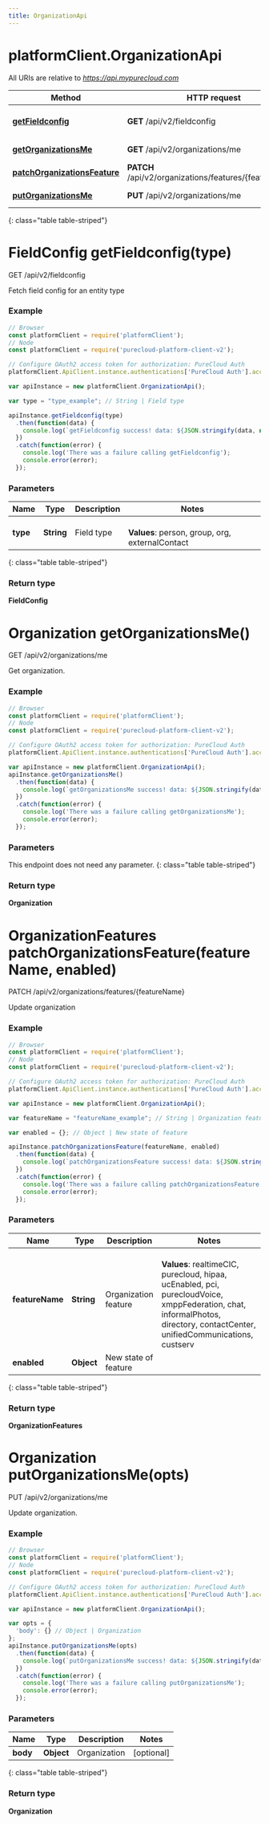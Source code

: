 ```yaml
---
title: OrganizationApi
---
```

# platformClient.OrganizationApi

All URIs are relative to *https://api.mypurecloud.com*

| Method | HTTP request | Description |
| ------------- | ------------- | ------------- |
[**getFieldconfig**](OrganizationApi.html#getFieldconfig) | **GET** /api/v2/fieldconfig | Fetch field config for an entity type
[**getOrganizationsMe**](OrganizationApi.html#getOrganizationsMe) | **GET** /api/v2/organizations/me | Get organization.
[**patchOrganizationsFeature**](OrganizationApi.html#patchOrganizationsFeature) | **PATCH** /api/v2/organizations/features/{featureName} | Update organization
[**putOrganizationsMe**](OrganizationApi.html#putOrganizationsMe) | **PUT** /api/v2/organizations/me | Update organization.
{: class="table table-striped"}

<a name="getFieldconfig"></a>

# FieldConfig getFieldconfig(type)

GET /api/v2/fieldconfig

Fetch field config for an entity type



### Example

~~~ javascript
// Browser
const platformClient = require('platformClient');
// Node
const platformClient = require('purecloud-platform-client-v2');

// Configure OAuth2 access token for authorization: PureCloud Auth
platformClient.ApiClient.instance.authentications['PureCloud Auth'].accessToken = 'YOUR ACCESS TOKEN';

var apiInstance = new platformClient.OrganizationApi();

var type = "type_example"; // String | Field type

apiInstance.getFieldconfig(type)
  .then(function(data) {
    console.log(`getFieldconfig success! data: ${JSON.stringify(data, null, 2)}`);
  })
  .catch(function(error) {
  	console.log('There was a failure calling getFieldconfig');
    console.error(error);
  });

~~~

### Parameters


| Name | Type | Description  | Notes |
| ------------- | ------------- | ------------- | ------------- |
 **type** | **String** | Field type | <br />**Values**: person, group, org, externalContact |
{: class="table table-striped"}

### Return type

**FieldConfig**

<a name="getOrganizationsMe"></a>

# Organization getOrganizationsMe()

GET /api/v2/organizations/me

Get organization.



### Example

~~~ javascript
// Browser
const platformClient = require('platformClient');
// Node
const platformClient = require('purecloud-platform-client-v2');

// Configure OAuth2 access token for authorization: PureCloud Auth
platformClient.ApiClient.instance.authentications['PureCloud Auth'].accessToken = 'YOUR ACCESS TOKEN';

var apiInstance = new platformClient.OrganizationApi();
apiInstance.getOrganizationsMe()
  .then(function(data) {
    console.log(`getOrganizationsMe success! data: ${JSON.stringify(data, null, 2)}`);
  })
  .catch(function(error) {
  	console.log('There was a failure calling getOrganizationsMe');
    console.error(error);
  });

~~~

### Parameters

This endpoint does not need any parameter.
{: class="table table-striped"}

### Return type

**Organization**

<a name="patchOrganizationsFeature"></a>

# OrganizationFeatures patchOrganizationsFeature(featureName, enabled)

PATCH /api/v2/organizations/features/{featureName}

Update organization



### Example

~~~ javascript
// Browser
const platformClient = require('platformClient');
// Node
const platformClient = require('purecloud-platform-client-v2');

// Configure OAuth2 access token for authorization: PureCloud Auth
platformClient.ApiClient.instance.authentications['PureCloud Auth'].accessToken = 'YOUR ACCESS TOKEN';

var apiInstance = new platformClient.OrganizationApi();

var featureName = "featureName_example"; // String | Organization feature

var enabled = {}; // Object | New state of feature

apiInstance.patchOrganizationsFeature(featureName, enabled)
  .then(function(data) {
    console.log(`patchOrganizationsFeature success! data: ${JSON.stringify(data, null, 2)}`);
  })
  .catch(function(error) {
  	console.log('There was a failure calling patchOrganizationsFeature');
    console.error(error);
  });

~~~

### Parameters


| Name | Type | Description  | Notes |
| ------------- | ------------- | ------------- | ------------- |
 **featureName** | **String** | Organization feature | <br />**Values**: realtimeCIC, purecloud, hipaa, ucEnabled, pci, purecloudVoice, xmppFederation, chat, informalPhotos, directory, contactCenter, unifiedCommunications, custserv |
 **enabled** | **Object** | New state of feature |  |
{: class="table table-striped"}

### Return type

**OrganizationFeatures**

<a name="putOrganizationsMe"></a>

# Organization putOrganizationsMe(opts)

PUT /api/v2/organizations/me

Update organization.



### Example

~~~ javascript
// Browser
const platformClient = require('platformClient');
// Node
const platformClient = require('purecloud-platform-client-v2');

// Configure OAuth2 access token for authorization: PureCloud Auth
platformClient.ApiClient.instance.authentications['PureCloud Auth'].accessToken = 'YOUR ACCESS TOKEN';

var apiInstance = new platformClient.OrganizationApi();

var opts = { 
  'body': {} // Object | Organization
};
apiInstance.putOrganizationsMe(opts)
  .then(function(data) {
    console.log(`putOrganizationsMe success! data: ${JSON.stringify(data, null, 2)}`);
  })
  .catch(function(error) {
  	console.log('There was a failure calling putOrganizationsMe');
    console.error(error);
  });

~~~

### Parameters


| Name | Type | Description  | Notes |
| ------------- | ------------- | ------------- | ------------- |
 **body** | **Object** | Organization | [optional]  |
{: class="table table-striped"}

### Return type

**Organization**

